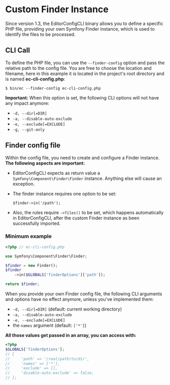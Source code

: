 # Custom Finder Instance

Since version 1.3, the EditorConfigCLI binary allows you to define a specific PHP file,
providing your own Symfony Finder instance, which is used to identify the files to be processed.

## CLI Call

To define the PHP file, you can use the ``--finder-config`` option and pass the relative path to the
config file. You are free to choose the location and filename, here in this example it is located in
the project's root directory and is named **ec-cli-config.php**:

```
$ bin/ec --finder-config ec-cli-config.php
```

**Important:** When this option is set, the following CLI options will not have any impact
anymore:

- ``-d, --dir[=DIR]``
- ``-a, --disable-auto-exclude``
- ``-e, --exclude[=EXCLUDE]``
- ``-g, --git-only``

## Finder config file

Within the config file, you need to create and configure a Finder instance. **The following aspects are important:**

- EditorConfigCLI expects as return value a ``Symfony\Component\Finder\Finder`` instance.
  Anything else will cause an exception.

- The finder instance requires one option to be set:
  ```
  $finder->in('/path');
  ```
- Also, the rules require ``->files()`` to be set, which happens automatically in EditorConfigCLI, after
  the custom Finder instance as been successfully imported.



### Minimum example

```php
<?php // ec-cli-config.php

use Symfony\Component\Finder\Finder;

$finder = new Finder();
$finder
    ->in($GLOBALS['finderOptions']['path']);

return $finder;
```

When you provide your own Finder config file, the following CLI arguments and options have no effect anymore,
unless you've implemented them:

- ``-d, --dir[=DIR]`` (default: current working directory)
- ``-a, --disable-auto-exclude``
- ``-e, --exclude[=EXCLUDE]``
- the ``names`` argument (default: ``['*']``)

**All those values get passed in an array, you can access with:**

```php
<?php
$GLOBALS['finderOptions'];
// [
//     'path' => '/real/path/to/dir',
//     'names' => ['*'],
//     'exclude' => [],
//     'disable-auto-exclude' => false,
// ];
```
